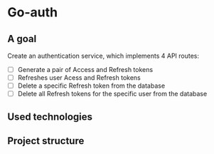 # Go-auth

## A goal

Create an authentication service, which implements 4 API routes:
- [ ] Generate a pair of Access and Refresh tokens
- [ ] Refreshes user Acess and Refresh tokens
- [ ] Delete a specific Refresh token from the database
- [ ] Delete all Refresh tokens for the specific user from the database

## Used technologies

## Project structure

